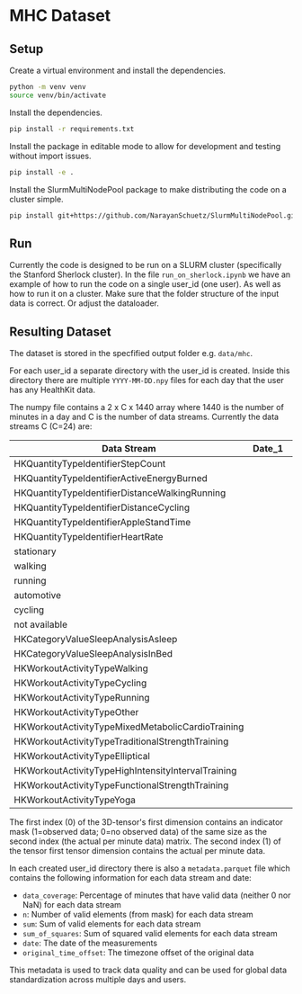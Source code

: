 # MHC Dataset

## Setup

Create a virtual environment and install the dependencies.

```bash
python -m venv venv
source venv/bin/activate
```

Install the dependencies.
```bash
pip install -r requirements.txt
```
Install the package in editable mode to allow for development and testing without import issues.
```bash
pip install -e .
```

Install the SlurmMultiNodePool package to make distributing the code on a cluster simple.
```bash
pip install git+https://github.com/NarayanSchuetz/SlurmMultiNodePool.git
```

## Run

Currently the code is designed to be run on a SLURM cluster (specifically the Stanford Sherlock cluster).
In the file `run_on_sherlock.ipynb` we have an example of how to run the code on a single user_id (one user). As well as how to run it on a cluster. Make sure that the folder structure of the input data is correct. Or adjust the dataloader.

## Resulting Dataset

The dataset is stored in the specfified output folder e.g. `data/mhc`.

For each user_id a separate directory with the user_id is created. Inside this directory there are multiple `YYYY-MM-DD.npy` files for each day that the user has any HealthKit data.

The numpy file contains a 2 x C x 1440 array where 1440 is the number of minutes in a day and C is the number of data streams. Currently the data streams C (C=24) are:

| Data Stream | Date_1 | ... | Date_1440 |
|------|--------|-----|-----------|
| HKQuantityTypeIdentifierStepCount |   | ... |   |
| HKQuantityTypeIdentifierActiveEnergyBurned |   | ... |   |
| HKQuantityTypeIdentifierDistanceWalkingRunning |   | ... |   |
| HKQuantityTypeIdentifierDistanceCycling |   | ... |   |
| HKQuantityTypeIdentifierAppleStandTime |   | ... |   |
| HKQuantityTypeIdentifierHeartRate |   | ... |   |
| stationary |   | ... |   |
| walking |   | ... |   |
| running |   | ... |   |
| automotive |   | ... |   |
| cycling |   | ... |   |
| not available |   | ... |   |
| HKCategoryValueSleepAnalysisAsleep |   | ... |   |
| HKCategoryValueSleepAnalysisInBed |   | ... |   |
| HKWorkoutActivityTypeWalking |   | ... |   |
| HKWorkoutActivityTypeCycling |   | ... |   |
| HKWorkoutActivityTypeRunning |   | ... |   |
| HKWorkoutActivityTypeOther |   | ... |   |
| HKWorkoutActivityTypeMixedMetabolicCardioTraining |   | ... |   |
| HKWorkoutActivityTypeTraditionalStrengthTraining |   | ... |   |
| HKWorkoutActivityTypeElliptical |   | ... |   |
| HKWorkoutActivityTypeHighIntensityIntervalTraining |   | ... |   |
| HKWorkoutActivityTypeFunctionalStrengthTraining |   | ... |   |
| HKWorkoutActivityTypeYoga |   | ... |   |

The first index (0) of the 3D-tensor's first dimension contains an indicator mask (1=observed data; 0=no observed data) of the same size as the second index (the actual per minute data) matrix.
The second index (1) of the tensor first tensor dimension contains the actual per minute data.

In each created user_id directory there is also a `metadata.parquet` file which contains the following information for each data stream and date:

- `data_coverage`: Percentage of minutes that have valid data (neither 0 nor NaN) for each data stream
- `n`: Number of valid elements (from mask) for each data stream
- `sum`: Sum of valid elements for each data stream
- `sum_of_squares`: Sum of squared valid elements for each data stream
- `date`: The date of the measurements
- `original_time_offset`: The timezone offset of the original data

This metadata is used to track data quality and can be used for global data standardization across multiple days and users.
